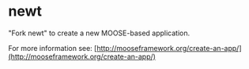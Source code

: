 newt
=====

"Fork newt" to create a new MOOSE-based application.

For more information see: [http://mooseframework.org/create-an-app/](http://mooseframework.org/create-an-app/)
